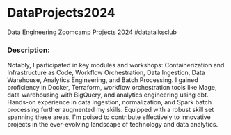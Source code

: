 # DataProjects2024
Data Engineering Zoomcamp Projects 2024 #datatalksclub

### Description: 

Notably, I participated in key modules and workshops: Containerization and Infrastructure as Code, Workflow Orchestration, Data Ingestion, Data Warehouse, Analytics Engineering, and Batch Processing. I gained proficiency in Docker, Terraform, workflow orchestration tools like Mage, data warehousing with BigQuery, and analytics engineering using dbt. Hands-on experience in data ingestion, normalization, and Spark batch processing further augmented my skills. Equipped with a robust skill set spanning these areas, I'm poised to contribute effectively to innovative projects in the ever-evolving landscape of technology and data analytics.
